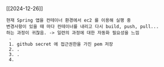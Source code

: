 
[[2024-12-26]]
	
	현재 Spring 앱을 컨테이너 환경에서 ec2 를 이용해 실행 중
	변경사항이 있을 때 마다 컨테이너를 내리고 다시 build, push, pull...
	하는 과정이 귀찮음. -> 일련의 과정에 대한 자동화 필요성을 느낌
	 .
	 1. github secret 에 접근권한을 가진 pem 저장
	 2. .
	 3. .
	 4. 